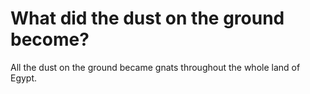 # What did the dust on the ground become?

All the dust on the ground became gnats throughout the whole land of Egypt.
